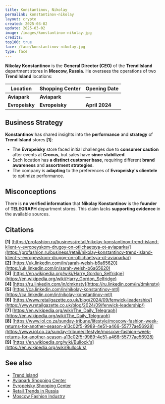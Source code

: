 ```yaml
---
title: Konstantinov, Nikolay
permalink: konstantinov-nikolay
layout: crypto
created: 2025-03-02
update: 2025-03-02
image: /images/konstantinov-nikolay.jpg
credits:
top100: true
face: /face/konstantinov-nikolay.jpg
type: face
---
```


**Nikolay Konstantinov** is the **General Director (CEO)** of the **Trend Island** department stores in **Moscow, Russia**. He oversees the operations of two **Trend Island** locations:  

| Location          | Shopping Center         | Opening Date  |
|------------------|------------------------|--------------|
| **Aviapark**    | **Aviapark**            | —            |
| **Evropeisky**  | **Evropeisky**          | **April 2024** |

## Business Strategy  

**Konstantinov** has shared insights into the **performance** and **strategy** of **Trend Island** stores **[1]**:  

- The **Evropeisky** store faced initial challenges due to **consumer caution** after events at **Crocus**, but sales have **since stabilized**.  
- Each location has **a distinct customer base**, requiring different **brand awareness** and **assortment strategies**.  
- The company is **adapting** to the preferences of **Evropeisky's clientele** to optimize performance.  

## Misconceptions  

There is **no verified information** that **Nikolay Konstantinov** is the **founder** of **TELEGRAPH** department stores. This claim lacks **supporting evidence** in the available sources.  

## Citations  

**[1]** [https://profashion.ru/business/retail/nikolay-konstantinov-trend-island-klient-v-evropeyskom-drugoy-on-otlichaetsya-ot-aviaparka/](https://profashion.ru/business/retail/nikolay-konstantinov-trend-island-klient-v-evropeyskom-drugoy-on-otlichaetsya-ot-aviaparka/)  
**[2]** [https://uk.linkedin.com/in/sarah-welsh-b6a65620](https://uk.linkedin.com/in/sarah-welsh-b6a65620)  
**[3]** [https://en.wikipedia.org/wiki/Harry_Gordon_Selfridge](https://en.wikipedia.org/wiki/Harry_Gordon_Selfridge)  
**[4]** [https://ru.linkedin.com/in/dmknstv](https://ru.linkedin.com/in/dmknstv)  
**[5]** [https://ca.linkedin.com/in/nikolay-konstantinov-mtl](https://ca.linkedin.com/in/nikolay-konstantinov-mtl)  
**[6]** [https://www.retailgazette.co.uk/blog/2024/09/fenwick-leadership/](https://www.retailgazette.co.uk/blog/2024/09/fenwick-leadership/)  
**[7]** [https://en.wikipedia.org/wiki/The_Daily_Telegraph](https://en.wikipedia.org/wiki/The_Daily_Telegraph)  
**[8]** [https://www.iol.co.za/sunday-tribune/lifestyle/moscow-fashion-week-returns-for-another-season-a13c02f5-9989-4e51-a466-55777ae56928](https://www.iol.co.za/sunday-tribune/lifestyle/moscow-fashion-week-returns-for-another-season-a13c02f5-9989-4e51-a466-55777ae56928)  
**[9]** [https://en.wikipedia.org/wiki/Bullock's](https://en.wikipedia.org/wiki/Bullock's)  

## See also  

- [Trend Island](https://profashion.ru/business/retail/nikolay-konstantinov-trend-island-klient-v-evropeyskom-drugoy-on-otlichaetsya-ot-aviaparka/)  
- [Aviapark Shopping Center](https://aviapark.com/)  
- [Evropeisky Shopping Center](https://evropeisky.ru/)  
- [Retail Trends in Russia](https://www.retailgazette.co.uk/blog/2024/09/fenwick-leadership/)  
- [Moscow Fashion Industry](https://www.iol.co.za/sunday-tribune/lifestyle/moscow-fashion-week-returns-for-another-season-a13c02f5-9989-4e51-a466-55777ae56928)  

<!--  
- Не менять язык статьи, сохранять оригинальный язык.  
- Если тема оформлена как "Имя Фамилия", заголовок должен быть "Фамилия, Имя".  
- Изменить title: A Template на основной топик в статье.  
- Создать permalink: на основе title.  
- Замени date: 2018-01-02 на created: текущую дату в таком же формате  
- Замени update: хххх-хх-хх текущую дату в таком же формате  
- Изменить заголовок раздела "Citations" на ## Citations.  
- Оформить ссылки в разделе "Citations" в формате: **[1]** [URL](URL).  
- При ссылке на источник в тексте, использовать формат: **[x]**, **[x]**.  
- Убедиться, что номера цитат соответствуют записям в разделе "Citations".  
- Сделать номера цитат кликабельными по указанному выше формату.  
- Добавить список связанных тем в том же формате.  
- Если есть списки - конвертируй их в таблицы  
- Выделяй даты, места, географические назавания, адреса, имена собственные **таким образом**  
- Использовать шаблон - "[Название темы](ссылка-на-тему)" для каждого пункта.  
- Раздел ## See also должен включаться автоматически в конец статьи.  
- Результат в md коде  
- Оставить этот Prompt после редактирования в конце кода.  
-->
